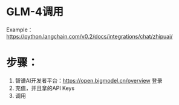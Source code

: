 # GLM-4调用
Example：https://python.langchain.com/v0.2/docs/integrations/chat/zhipuai/


# 步骤：
1. 智谱AI开发者平台：https://open.bigmodel.cn/overview 登录
2. 充值，并且拿的API Keys
3. 调用